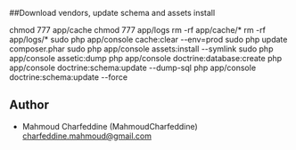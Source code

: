 ##Download vendors, update schema and assets install

chmod 777 app/cache
chmod 777 app/logs
rm -rf app/cache/*
rm -rf app/logs/*
sudo php app/console cache:clear --env=prod
sudo php update composer.phar
sudo php app/console assets:install --symlink
sudo php app/console assetic:dump
php app/console doctrine:database:create
php app/console doctrine:schema:update --dump-sql
php app/console doctrine:schema:update --force

## Author

* Mahmoud Charfeddine (MahmoudCharfeddine)
  charfeddine.mahmoud@gmail.com
